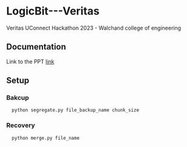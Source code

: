 # LogicBit---Veritas
Veritas UConnect Hackathon 2023 - Walchand college of engineering

## Documentation
  Link to the PPT [link](https://docs.google.com/presentation/d/1_S05FUAUzKC9nN174U7xGj6Q8HF-sulm/edit#slide=id.p3)

## Setup
### Bakcup
      python segregate.py file_backup_name chunk_size
### Recovery
      python merge.py file_name
    
  
